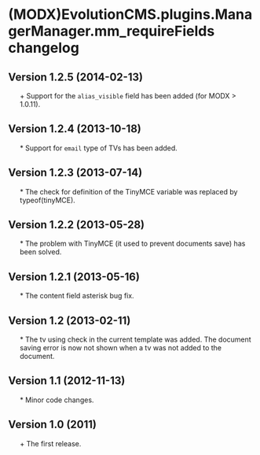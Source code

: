 # (MODX)EvolutionCMS.plugins.ManagerManager.mm_requireFields changelog


## Version 1.2.5 (2014-02-13)
* \+ Support for the `alias_visible` field has been added (for MODX > 1.0.11).


## Version 1.2.4 (2013-10-18)
* \* Support for `email` type of TVs has been added.


## Version 1.2.3 (2013-07-14)
* \* The check for definition of the TinyMCE variable was replaced by typeof(tinyMCE).


## Version 1.2.2 (2013-05-28)
* \* The problem with TinyMCE (it used to prevent documents save) has been solved.


## Version 1.2.1 (2013-05-16)
* \* The content field asterisk bug fix.


## Version 1.2 (2013-02-11)
* \* The tv using check in the current template was added. The document saving error is now not shown when a tv was not added to the document.


## Version 1.1 (2012-11-13)
* \* Minor code changes.


## Version 1.0 (2011)
* \+ The first release.


<link rel="stylesheet" type="text/css" href="https://raw.githack.com/DivanDesign/CSS.ddMarkdown/master/style.min.css" />
<style>ul{list-style:none;}</style>